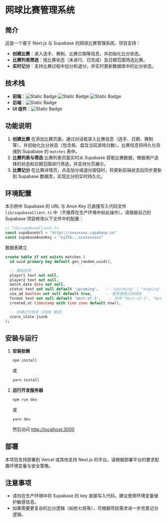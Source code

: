 # 网球比赛管理系统

## 简介

这是一个基于 Next.js 与 Supabase 的网球比赛管理系统。项目支持：

- **创建比赛**：录入选手、赛制、比赛日期等信息，并初始化比分状态。
- **比赛列表筛选**：按比赛状态（未进行、已完成）及日期范围筛选比赛。
- **实时记分**：支持比赛过程中加分和退分，并实时更新数据库中的比分状态。

## 技术栈

- **前端**：![Static Badge](https://img.shields.io/badge/NextJS-blue?style=social&logo=nextdotjs&logoColor=%23000000)  ![Static Badge](https://img.shields.io/badge/Framer-blue?style=social&logo=framer&logoColor=%230055FF)  ![Static Badge](https://img.shields.io/badge/TypeScript-blue?style=social&logo=typescript&logoColor=%233178C6)
- **后端**：![Static Badge](https://img.shields.io/badge/Supabase-blue?style=social&logo=supabase&logoColor=%233FCF8E)
- **UI 组件**：![Static Badge](https://img.shields.io/badge/shadcn/ui-blue?style=social&logo=shadcnui&logoColor=%23000000)

## 功能说明

1. **创建比赛**
   在添加比赛页面，通过对话框录入比赛信息（选手、日期、赛制等），并初始化比分状态（包含局、盘及当前游戏分数）。比赛信息将持久化存储到 Supabase 的 `matches` 表中。
2. **比赛列表与筛选**
   比赛列表页面实时从 Supabase 获取比赛数据，根据用户选择的状态和日期范围进行筛选，并支持分页展示。
3. **比赛记分**
   在比赛详情页，点击加分或退分按钮时，将更新前端状态后同步更新到 Supabase 数据库，实现比分的实时持久化。

## 环境配置

本示例中 Supabase 的 URL 与 Anon Key 已直接写入代码文件 `lib/supabaseClient.ts` 中（不推荐在生产环境中如此操作）。请根据自己的 Supabase 项目修改以下文件中的配置：
```ts
// lib/supabaseClient.ts
const supabaseUrl = "https://xxxxxxxx.supabase.co"
const supabaseAnonKey = "eyJhb...xxxxxxxxxx"
```
数据表建立
```SQL
create table if not exists matches (
  id uuid primary key default gen_random_uuid(),

  -- 基础信息
  player1 text not null,
  player2 text not null,
  match_date date not null,
  status text not null default 'upcoming',   -- "upcoming" | "ongoing" | "completed"
  use_ad boolean not null default true,      -- 是否使用占先规则
  format text not null default 'best-of-3',   -- 支持 "best-of-3", "best-of-5", "one-set-4", "one-set-6"
  created_at timestamp with time zone default now(),

  -- 存储记分状态（JSON 格式）
  score_state jsonb
);

```
## 安装与运行

1. **安装依赖**
   
   ```bash
   npm install
   ```
   
   或
   
   ```bash
   yarn install
   ```
2. **运行开发服务器**
   
   ```bash
   npm run dev
   ```
   
   或
   
   ```bash
   yarn dev
   ```
   
   然后访问 [http://localhost:3000](http://localhost:3000/)

## 部署

本项目支持部署到 Vercel 或其他支持 Next.js 的平台。请根据部署平台的要求配置环境变量与安全策略。

## 注意事项

* 请勿在生产环境中将 Supabase 的 key 直接写入代码，建议使用环境变量保护敏感信息。
* 如果需要更复杂的比分逻辑（如抢七局等），可根据项目需求进一步完善记分逻辑。

